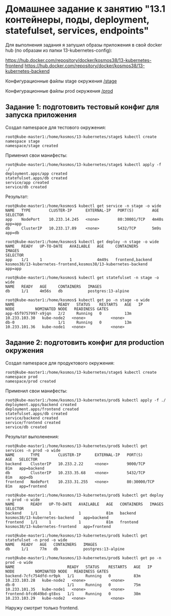 # Домашнее задание к занятию "13.1 контейнеры, поды, deployment, statefulset, services, endpoints"

Для выполнения задания я запушил образы приложения в свой docker hub (по образам из папки 13-kubernetes-config):

https://hub.docker.com/repository/docker/kosmos38/13-kubernetes-frontend
https://hub.docker.com/repository/docker/kosmos38/13-kubernetes-backend


Конфигурационные файлы stage окружения [/stage](https://github.com/kosmos38/devkub-homeworks/tree/master/13-kubernetes-config-01/stage)

Конфигурационные файлы prod окружения  [/prod](https://github.com/kosmos38/devkub-homeworks/tree/master/13-kubernetes-config-01/prod)

## Задание 1: подготовить тестовый конфиг для запуска приложения

Создал namespace для тестового окружения:

```
root@kube-master1:/home/kosmos/13-kubernetes/stage$ kubectl create namespace stage
namespace/stage created
```

Применил свои манифесты:

```
root@kube-master1:/home/kosmos/13-kubernetes/stage$ kubectl apply -f ./
deployment.apps/app created
statefulset.apps/db created
service/app created
service/db created
```

Результат:

```
root@kube-master1:/home/kosmos$ kubectl get service -n stage -o wide
NAME   TYPE        CLUSTER-IP      EXTERNAL-IP   PORT(S)        AGE     SELECTOR
app    NodePort    10.233.14.245   <none>        80:30001/TCP   4m40s   app=app
db     ClusterIP   10.233.17.89    <none>        5432/TCP       5m9s    app=db
```

```
root@kube-master1:/home/kosmos$ kubectl get deploy -n stage -o wide
NAME   READY   UP-TO-DATE   AVAILABLE   AGE     CONTAINERS         IMAGES                                                           SELECTOR
app    1/1     1            1           4m49s   frontend,backend   kosmos38/13-kubernetes-frontend,kosmos38/13-kubernetes-backend   app=app
```

```
root@kube-master1:/home/kosmos$ kubectl get statefulset -n stage -o wide
NAME   READY   AGE     CONTAINERS   IMAGES
db     1/1     4m56s   db           postgres:13-alpine
```

```
root@kube-master1:/home/kosmos$ kubectl get po -n stage -o wide
NAME                   READY   STATUS    RESTARTS   AGE   IP              NODE         NOMINATED NODE   READINESS GATES
app-65f9757997-x9jqn   2/2     Running   0          13m   10.233.103.30   kube-node2   <none>           <none>
db-0                   1/1     Running   0          13m   10.233.101.36   kube-node1   <none>           <none>
```

## Задание 2: подготовить конфиг для production окружения

Создал namespace для продуктового окружения:

```
root@kube-master1:/home/kosmos/13-kubernetes/stage$ kubectl create namespace prod
namespace/prod created
```

Применил свои манифесты:

```
root@kube-master1:/home/kosmos/13-kubernetes/prod$ kubectl apply -f ./
deployment.apps/backend created
deployment.apps/frontend created
statefulset.apps/db created
service/backend created
service/frontend created
service/db created
```

Результат выполенения:

```
root@kube-master1:/home/kosmos/13-kubernetes/prod$ kubectl get services -n prod -o wide
NAME       TYPE        CLUSTER-IP      EXTERNAL-IP   PORT(S)        AGE   SELECTOR
backend    ClusterIP   10.233.2.22     <none>        9000/TCP       81m   app=backend
db         ClusterIP   10.233.35.68    <none>        5432/TCP       81m   app=db
frontend   NodePort    10.233.31.255   <none>        80:30000/TCP   81m   app=frontend
```

```
root@kube-master1:/home/kosmos/13-kubernetes/prod$ kubectl get deploy -n prod -o wide
NAME       READY   UP-TO-DATE   AVAILABLE   AGE   CONTAINERS   IMAGES                            SELECTOR
backend    1/1     1            1           81m   backend      kosmos38/13-kubernetes-backend    app=backend
frontend   1/1     1            1           81m   frontend     kosmos38/13-kubernetes-frontend   app=frontend
```

```
root@kube-master1:/home/kosmos/13-kubernetes/prod$ kubectl get statefulset -n prod -o wide
NAME   READY   AGE   CONTAINERS   IMAGES
db     1/1     77m   db           postgres:13-alpine
```

```
root@kube-master1:/home/kosmos/13-kubernetes/prod$ kubectl get po -n prod -o wide
NAME                       READY   STATUS    RESTARTS   AGE   IP              NODE         NOMINATED NODE   READINESS GATES
backend-7cfc754dfd-nr9pk   1/1     Running   0          83m   10.233.103.28   kube-node2   <none>           <none>
db-0                       1/1     Running   0          75m   10.233.101.35   kube-node1   <none>           <none>
frontend-bfcd649bd-gt8xs   1/1     Running   0          38m   10.233.103.29   kube-node2   <none>           <none>
```

Наружу смотрит только frontend.
